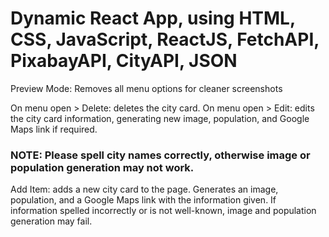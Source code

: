 # Dynamic React App, using HTML, CSS, JavaScript, ReactJS, FetchAPI, PixabayAPI, CityAPI, JSON

Preview Mode: Removes all menu options for cleaner screenshots

On menu open > Delete: deletes the city card.
On menu open > Edit: edits the city card information, generating new image, population, and Google Maps link if required.

### NOTE: Please spell city names correctly, otherwise image or population generation may not work.

Add Item: adds a new city card to the page. Generates an image, population, and a Google Maps link with the information given. If information spelled incorrectly or is not well-known, image and population generation may fail.

